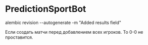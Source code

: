 # PredictionSportBot
alembic revision --autogenerate -m "Added results field"


Если создать матчи перед добавлением всех игроков. То 0-0 не проставится.